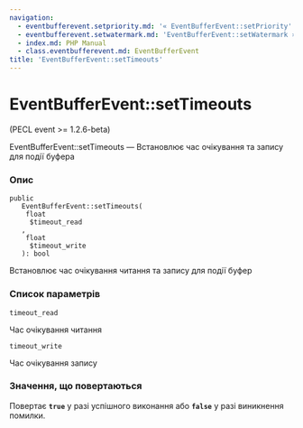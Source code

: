 ```yaml
---
navigation:
  - eventbufferevent.setpriority.md: '« EventBufferEvent::setPriority'
  - eventbufferevent.setwatermark.md: 'EventBufferEvent::setWatermark »'
  - index.md: PHP Manual
  - class.eventbufferevent.md: EventBufferEvent
title: 'EventBufferEvent::setTimeouts'
---
```

# EventBufferEvent::setTimeouts

(PECL event >= 1.2.6-beta)

EventBufferEvent::setTimeouts — Встановлює час очікування та запису для події буфера

### Опис

```methodsynopsis
public
   EventBufferEvent::setTimeouts(
    float
     $timeout_read
   , 
    float
     $timeout_write
   ): bool
```

Встановлює час очікування читання та запису для події буфер

### Список параметрів

`timeout_read`

Час очікування читання

`timeout_write`

Час очікування запису

### Значення, що повертаються

Повертає **`true`** у разі успішного виконання або **`false`** у разі виникнення помилки.

